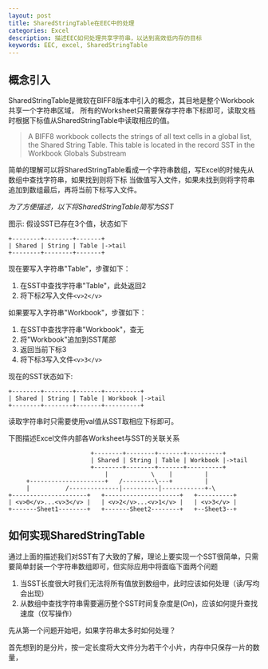 ```yaml
---
layout: post
title: SharedStringTable在EEC中的处理
categories: Excel
description: 描述EEC如何处理共享字符串，以达到高效低内存的目标
keywords: EEC, excel, SharedStringTable
---
```


## 概念引入

SharedStringTable是微软在BIFF8版本中引入的概念，其目地是整个Workbook共享一个字符串区域，
所有的Worksheet只需要保存字符串下标即可，读取文档时根据下标值从SharedStringTable中读取相应的值。
>A BIFF8 workbook collects the strings of all text cells in a global list,
 the Shared String Table. This table is located in the record SST in the 
 Workbook Globals Substream
 
简单的理解可以将SharedStringTable看成一个字符串数组，写Excel的时候先从数组中查找字符串，如果找到则将下标
当做值写入文件，如果未找到则将字符串追加到数组最后，再将当前下标写入文件。

*为了方便描述，以下将SharedStringTable简写为SST*

图示: 假设SST已存在3个值，状态如下

```$xslt
+--------+--------+-------+
| Shared | String | Table |->tail
+--------+--------+-------+
```

现在要写入字符串"Table"，步骤如下：
1. 在SST中查找字符串"Table"，此处返回2
2. 将下标2写入文件`<v>2</v>`

如果要写入字符串"Workbook"，步骤如下：
1. 在SST中查找字符串"Workbook"，查无
2. 将"Workbook"追加到SST尾部
3. 返回当前下标3
4. 将下标3写入文件`<v>3</v>`

现在的SST状态如下:

```$xslt
+--------+--------+-------+----------+
| Shared | String | Table | Workbook |->tail
+--------+--------+-------+----------+
```

读取字符串时只需要使用val值从SST取相应下标即可。

下图描述Excel文件内部各Worksheet与SST的关联关系

```$xslt
                       +--------+--------+-------+----------+
                       | Shared | String | Table | Workbook |->tail
                       +--------+--------+-------+----------+
                           |            \    |         |
     +---------------------+   /---------\---+         |             
     |          /--------------|----------|------------+-\
+---------------------+   +---------------------+   +----------+
| <v>0</v>...<v>3</v> |	  | <v>2</v>...<v>1</v> |   | <v>3</v> |
+-------Sheet1--------+	  +-------Sheet2--------+   +--Sheet3--+
```

## 如何实现SharedStringTable

通过上面的描述我们对SST有了大致的了解，理论上要实现一个SST很简单，只需要简单封装一个字符串数组即可，但实际应用中将面临下面两个问题
1. 当SST长度很大时我们无法将所有值放到数组中，此时应该如何处理（读/写均会出现）
2. 从数组中查找字符串需要遍历整个SST时间复杂度是(On)，应该如何提升查找速度（仅写操作）

先从第一个问题开始吧，如果字符串太多时如何处理？

首先想到的是分片，按一定长度将大文件分为若干个小片，内存中只保存一片的数量，